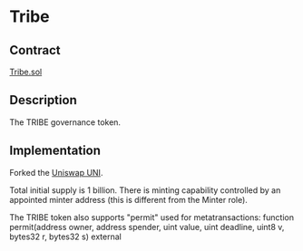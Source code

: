 # Tribe

## Contract

[Tribe.sol](https://github.com/fei-protocol/fei-protocol-core/blob/master/contracts/dao/Tribe.sol)

## Description

The TRIBE governance token.

## Implementation

Forked the [Uniswap UNI](https://etherscan.io/address/0x1f9840a85d5af5bf1d1762f925bdaddc4201f984#code).

Total initial supply is 1 billion. There is minting capability controlled by an appointed minter address \(this is different from the Minter role\).

The TRIBE token also supports "permit" used for metatransactions: function permit\(address owner, address spender, uint value, uint deadline, uint8 v, bytes32 r, bytes32 s\) external


